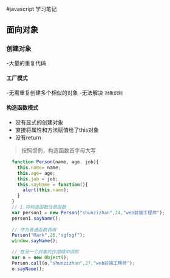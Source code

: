 #javascript 学习笔记
## 面向对象

### 创建对象
-大量的重复代码
#### 工厂模式
-无需重复创建多个相似的对象
-无法解决 `对象识别`
#### 构造函数模式
- 没有显式的创建对象
- 直接将属性和方法赋值给了this对象
- 没有return
> 按照惯例，构造函数首字母大写
```javaScript
  function Person(name, age, job){
    this.name= name;
    this.age= age;
    this.job = job;
    this.sayName = function(){
      alert(this.name);
    }
  }
  // 1.将构造函数当做函数
  var person1 = new Person("shunzizhan",24,"web前端工程师");
  person1.sayName();
  
  // 作为普通函数调用
  Person("Mark",26,"sgfsgf");
  window.sayName();

  // 在另一个对象的作用域中调用
  var o = new Object();
  Person.call(o,"shunzizhan",27,"web前端工程师");
  o.sayName();
```